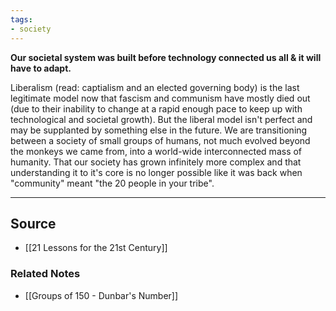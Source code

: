 ```yaml
---
tags:
- society
---
```

**Our societal system was built before technology connected us all & it will have to adapt.**

Liberalism (read: captialism and an elected governing body) is the last legitimate model now that fascism and communism have mostly died out (due to their inability to change at a rapid enough pace to keep up with technological and societal growth). But the liberal model isn't perfect and may be supplanted by something else in the future. We are transitioning between a society of small groups of humans, not much evolved beyond the monkeys we came from, into a world-wide interconnected mass of humanity. That our society has grown infinitely more complex and that understanding it to it's core is no longer possible like it was back when "community" meant "the 20 people in your tribe".

---

## Source
- [[21 Lessons for the 21st Century]]

### Related Notes
- [[Groups of 150 - Dunbar's Number]]